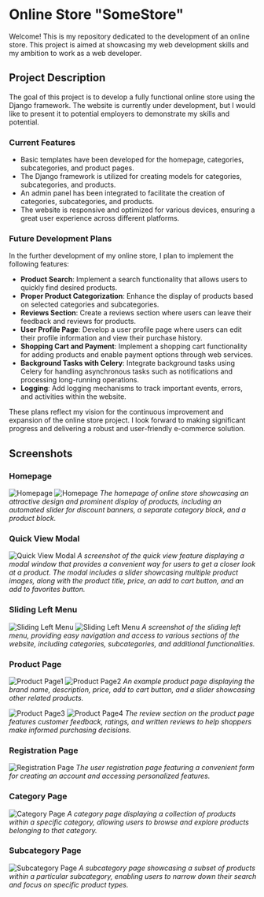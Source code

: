 # Online Store "SomeStore"

Welcome! This is my repository dedicated to the development of an online store. This project is aimed at showcasing my web development skills and my ambition to work as a web developer.

## Project Description

The goal of this project is to develop a fully functional online store using the Django framework. The website is currently under development, but I would like to present it to potential employers to demonstrate my skills and potential.

### Current Features

- Basic templates have been developed for the homepage, categories, subcategories, and product pages.
- The Django framework is utilized for creating models for categories, subcategories, and products.
- An admin panel has been integrated to facilitate the creation of categories, subcategories, and products.
- The website is responsive and optimized for various devices, ensuring a great user experience across different platforms.

### Future Development Plans

In the further development of my online store, I plan to implement the following features:

- **Product Search**: Implement a search functionality that allows users to quickly find desired products.
- **Proper Product Categorization**: Enhance the display of products based on selected categories and subcategories.
- **Reviews Section**: Create a reviews section where users can leave their feedback and reviews for products.
- **User Profile Page**: Develop a user profile page where users can edit their profile information and view their purchase history.
- **Shopping Cart and Payment**: Implement a shopping cart functionality for adding products and enable payment options through web services.
- **Background Tasks with Celery**: Integrate background tasks using Celery for handling asynchronous tasks such as notifications and processing long-running operations.
- **Logging**: Add logging mechanisms to track important events, errors, and activities within the website.

These plans reflect my vision for the continuous improvement and expansion of the online store project. I look forward to making significant progress and delivering a robust and user-friendly e-commerce solution.

## Screenshots
### Homepage
![Homepage](screenshots/homepage1.png)
![Homepage](screenshots/homepage3.png)
*The homepage of online store showcasing an attractive design and prominent display of products, including an automated slider for discount banners, a separate category block, and a product block.*

### Quick View Modal
![Quick View Modal](screenshots/quick_view.png)
*A screenshot of the quick view feature displaying a modal window that provides a convenient way for users to get a closer look at a product. The modal includes a slider showcasing multiple product images, along with the product title, price, an add to cart button, and an add to favorites button.*

### Sliding Left Menu
![Sliding Left Menu](screenshots/leftmenu1.png)
![Sliding Left Menu](screenshots/leftmenu2.png)
*A screenshot of the sliding left menu, providing easy navigation and access to various sections of the website, including categories, subcategories, and additional functionalities.*

### Product Page
![Product Page1](screenshots/product-page1.png)
![Product Page2](screenshots/product-page2.png)
*An example product page displaying the brand name, description, price, add to cart button, and a slider showcasing other related products.*

![Product Page3](screenshots/product-page3.png)
![Product Page4](screenshots/product-page4.png)
*The review section on the product page features customer feedback, ratings, and written reviews to help shoppers make informed purchasing decisions.*
### Registration Page
![Registration Page](screenshots/registpage.png)
*The user registration page featuring a convenient form for creating an account and accessing personalized features.*

### Category Page
![Category Page](screenshots/categorypage1.png)
*A category page displaying a collection of products within a specific category, allowing users to browse and explore products belonging to that category.*

### Subcategory Page
![Subcategory Page](screenshots/subcategorypage1.png)
*A subcategory page showcasing a subset of products within a particular subcategory, enabling users to narrow down their search and focus on specific product types.*
